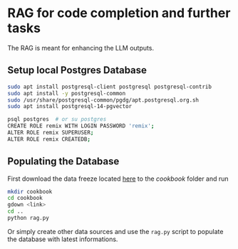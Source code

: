 # RAG for code completion and further tasks
The RAG is meant for enhancing the LLM outputs. 


## Setup local Postgres Database
```bash
sudo apt install postgresql-client postgresql postgresql-contrib
sudo apt install -y postgresql-common
sudo /usr/share/postgresql-common/pgdg/apt.postgresql.org.sh
sudo apt install postgresql-14-pgvector

psql postgres  # or su postgres
CREATE ROLE remix WITH LOGIN PASSWORD 'remix';
ALTER ROLE remix SUPERUSER;
ALTER ROLE remix CREATEDB;

```


## Populating the Database
First download the data freeze located [here](https://drive.google.com/file/d/1IS2vf6rAyaXNnjNZi3Z_Vjc1wpiK7Gyt/view?usp=share_link) to the *cookbook* folder and run 

```bash 
mkdir cookbook
cd cookbook
gdown <link>
cd ..
python rag.py
```

Or simply create other data sources and use the `rag.py` script to populate the database with latest informations.
